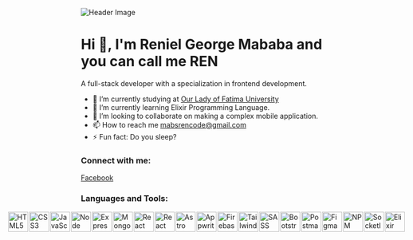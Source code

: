 ![Header Image](https://scontent.fmnl4-2.fna.fbcdn.net/v/t39.30808-6/328579054_1508213486372362_6325967939632859156_n.png?_nc_cat=105&ccb=1-7&_nc_sid=cc71e4&_nc_eui2=AeFme-OOM72AgV1xWp8r9dWaZXJhRNW6hUllcmFE1bqFSfUeZJm1Ed1mJtGei21NkKCDXC0NazSW076gcfkU37rF&_nc_ohc=qTCB5h8mLNMQ7kNvgGKbhnI&_nc_ht=scontent.fmnl4-2.fna&oh=00_AYD6MZDcUYLT7Agdl36MHz8wywj5FrTfX0xnLZ828jCazA&oe=66A660DE)

# Hi 👋, I'm Reniel George Mababa and you can call me REN

A full-stack developer with a specialization in frontend development.

- 🔭 I’m currently studying at [Our Lady of Fatima University](https://www.facebook.com/our.lady.of.fatima.university)
- 🌱 I’m currently learning Elixir Programming Language.
- 👯 I’m looking to collaborate on making a complex mobile application.
- 📫 How to reach me [mabsrencode@gmail.com](mailto:mabsrencode@gmail.com)
- ⚡ Fun fact: Do you sleep?

### Connect with me:
<a href="https://www.facebook.com/Reniel.Mababa.28/">
    Facebook
</a>

### Languages and Tools:
<div style="display:flex; justify-content: center; align-items: center; gap: 2px;">
    <img src="https://upload.wikimedia.org/wikipedia/commons/thumb/6/61/HTML5_logo_and_wordmark.svg/512px-HTML5_logo_and_wordmark.svg.png" alt="HTML5" width="40" height="40">
<img src="https://upload.wikimedia.org/wikipedia/commons/thumb/6/62/CSS3_logo.svg/2048px-CSS3_logo.svg.png" alt="CSS3" width="40" height="40">
<img src="https://static.vecteezy.com/system/resources/previews/027/127/463/non_2x/javascript-logo-javascript-icon-transparent-free-png.png" alt="JavaScript" width="40" height="40">
<img src="https://cdn.iconscout.com/icon/free/png-256/free-node-js-3628954-3030179.png?f=webp&w=256" alt="Node" width="40" height="40">
<img src="https://adware-technologies.s3.amazonaws.com/uploads/technology/thumbnail/20/express-js.png" alt="Express" width="40" height="40">
<img src="https://cdn.iconscout.com/icon/free/png-256/free-mongodb-3521676-2945120.png?f=webp" alt="MongoDB" width="40" height="40">
<img src="https://cdn1.iconfinder.com/data/icons/programing-development-8/24/react_logo-512.png" alt="React" width="40" height="40">
<img src="https://cdn1.iconfinder.com/data/icons/soleicons-fill-vol-1/64/reactjs_javascript_library_atom_atomic_react-512.png" alt="React Native" width="40" height="40">
<img src="https://astro.js.org/astro.png" alt="Astro" width="40" height="40">
<img src="https://appwrite.io/assets/logomark/logo.png" alt="Appwrite" width="40" height="40">
<img src="https://cdn.freebiesupply.com/logos/thumbs/1x/firebase-1-logo.png" alt="Firebase" width="40" height="40">
<img src="https://upload.wikimedia.org/wikipedia/commons/thumb/d/d5/Tailwind_CSS_Logo.svg/1024px-Tailwind_CSS_Logo.svg.png" alt="Tailwind CSS" width="40" height="40">
<img src="https://upload.wikimedia.org/wikipedia/commons/thumb/9/96/Sass_Logo_Color.svg/1280px-Sass_Logo_Color.svg.png" alt="SASS" width="40" height="40">
<img src="https://brandslogos.com/wp-content/uploads/thumbs/bootstrap-logo-vector.svg" alt="Bootstrap" width="40" height="40">
<img src="https://cdn.iconscout.com/icon/free/png-256/free-postman-3521648-2945092.png" alt="Postman" width="40" height="40">
<img src="https://cdn.freebiesupply.com/logos/thumbs/2x/figma-1-logo.png" alt="Figma" width="40" height="40">
<img src="https://cdn.freebiesupply.com/logos/thumbs/2x/npm-logo.png" alt="NPM" width="40" height="40">
<img src="https://upload.wikimedia.org/wikipedia/commons/thumb/9/96/Socket-io.svg/1024px-Socket-io.svg.png" alt="SocketIO" width="40" height="40">
<img src="https://cdn.icon-icons.com/icons2/2699/PNG/512/elixir_lang_logo_icon_169207.png" alt="Elixir" width="40" height="40">
</div>

